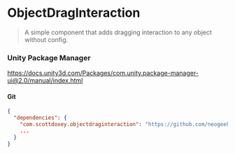 # ObjectDragInteraction

> A simple component that adds dragging interaction to any object without config.

### Unity Package Manager

<https://docs.unity3d.com/Packages/com.unity.package-manager-ui@2.0/manual/index.html>

#### Git

```json
{
  "dependencies": {
    "com.scottdoxey.objectdraginteraction": "https://github.com/neogeek/ObjectDragInteraction.git#v1.1.0",
    ...
  }
}
```
